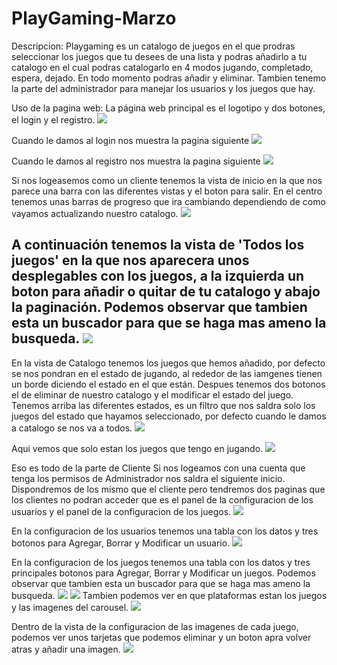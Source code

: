 # PlayGaming-Marzo

Descripcion: Playgaming es un catalogo de juegos en el que prodras seleccionar los juegos que tu desees de una lista y podras añadirlo a tu catalogo en el cual podras catalogarlo en 4 modos jugando, completado, espera, dejado. En todo momento podras añadir y eliminar. Tambien tenemo la parte del administrador para manejar los usuarios y los juegos que hay.

Uso de la pagina web:
La página web principal es el logotipo y dos botones, el login y el registro.
<img src="https://github.com/samuelvalverde28/PlayGaming-Marzo/blob/master/Capturas%20playgaming%20marzo/Home.PNG" >

Cuando le damos al login nos muestra la pagina siguiente
<img src="https://github.com/samuelvalverde28/PlayGaming-Marzo/blob/master/Capturas%20playgaming%20marzo/Login.PNG" >

Cuando le damos al registro nos muestra la pagina siguiente
<img src="https://github.com/samuelvalverde28/PlayGaming-Marzo/blob/master/Capturas%20playgaming%20marzo/Registro.PNG" >

Si nos logeasemos como un cliente tenemos la vista de inicio en la que nos parece una barra con las diferentes vistas y el boton para salir. En el centro tenemos unas barras de progreso que ira cambiando dependiendo de como vayamos actualizando nuestro catalogo.
<img src="https://github.com/samuelvalverde28/PlayGaming-Marzo/blob/master/Capturas%20playgaming%20marzo/Inicio.PNG" >

A continuación tenemos la vista de 'Todos los juegos' en la que nos aparecera unos desplegables con los juegos, a la izquierda un boton para añadir o quitar de tu catalogo y abajo la paginación. Podemos observar que tambien esta un buscador para que se haga mas ameno la busqueda.
<img src="https://github.com/samuelvalverde28/PlayGaming-Marzo/blob/master/Capturas%20playgaming%20marzo/all.PNG" >
---

En la vista de Catalogo tenemos los juegos que hemos añadido, por defecto se nos pondran en el estado de jugando, al rededor de las iamgenes tienen un borde diciendo el estado en el que están. Despues tenemos dos botonos el de eliminar de nuestro catalogo y el modificar el estado del juego.
Tenemos arriba las diferentes estados, es un filtro que nos saldra solo los juegos del estado que hayamos seleccionado, por defecto cuando le damos a catalogo se nos va a todos. 
<img src="https://github.com/samuelvalverde28/PlayGaming-Marzo/blob/master/Capturas%20playgaming%20marzo/Catalogo.PNG" >

Aqui vemos que solo estan los juegos que tengo en jugando.
<img src="https://github.com/samuelvalverde28/PlayGaming-Marzo/blob/master/Capturas%20playgaming%20marzo/Jugando.PNG" >

Eso es todo de la parte de Cliente
Si nos logeamos con una cuenta que tenga los permisos de Administrador nos saldra el siguiente inicio.
Dispondremos de los mismo que el cliente pero tendremos dos paginas que los clientes no podran acceder que es el panel de la configuracion de los usuarios y el panel de la configuracion de los juegos.
<img src="https://github.com/samuelvalverde28/PlayGaming-Marzo/blob/master/Capturas%20playgaming%20marzo/InicioAdmin.PNG" >

En la configuracion de los usuarios tenemos una tabla con los datos y tres botonos para Agregar, Borrar y Modificar un usuario.
<img src="https://github.com/samuelvalverde28/PlayGaming-Marzo/blob/master/Capturas%20playgaming%20marzo/configUsu.PNG" >

En la configuracion de los juegos tenemos una tabla con los datos y tres principales botonos para Agregar, Borrar y Modificar un juegos. Podemos observar que tambien esta un buscador para que se haga mas ameno la busqueda.
<img src="https://github.com/samuelvalverde28/PlayGaming-Marzo/blob/master/Capturas%20playgaming%20marzo/configJuegos1.PNG" >
<img src="https://github.com/samuelvalverde28/PlayGaming-Marzo/blob/master/Capturas%20playgaming%20marzo/configJuegos2.PNG" >
Tambien podemos ver en que plataformas estan los juegos y las imagenes del carousel.
<img src="https://github.com/samuelvalverde28/PlayGaming-Marzo/blob/master/Capturas%20playgaming%20marzo/configJuegos3.PNG" >

Dentro de la vista de la configuracion de las imagenes de cada juego, podemos ver unos tarjetas que podemos eliminar y un boton apra volver atras y añadir una imagen.
<img src="https://github.com/samuelvalverde28/PlayGaming-Marzo/blob/master/Capturas%20playgaming%20marzo/configImagenes.PNG" >
